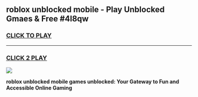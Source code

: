 
## roblox unblocked mobile - Play Unblocked Gmaes & Free #4l8qw
<h3>
<a href="https://news.freeplayer.one?title=roblox_unblocked_mobile&ref=24F">CLICK TO PLAY</a></h3>
<hr>

<h3>
<a href="https://news.freeplayer.one?title=roblox_unblocked_mobile&ref=24F">CLICK 2 PLAY</a>
  
</h3>

<a href="https://news.freeplayer.one?title=roblox_unblocked_mobile&ref=24F/"><img src="https://clearcache.store/games.png"></a>


**roblox unblocked mobile games unblocked: Your Gateway to Fun and Accessible Online Gaming**
